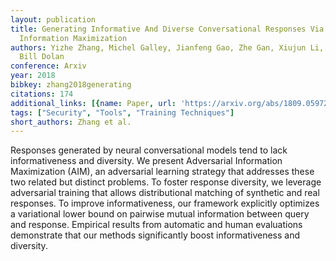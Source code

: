 ```yaml
---
layout: publication
title: Generating Informative And Diverse Conversational Responses Via Adversarial
  Information Maximization
authors: Yizhe Zhang, Michel Galley, Jianfeng Gao, Zhe Gan, Xiujun Li, Chris Brockett,
  Bill Dolan
conference: Arxiv
year: 2018
bibkey: zhang2018generating
citations: 174
additional_links: [{name: Paper, url: 'https://arxiv.org/abs/1809.05972'}]
tags: ["Security", "Tools", "Training Techniques"]
short_authors: Zhang et al.
---
```

Responses generated by neural conversational models tend to lack
informativeness and diversity. We present Adversarial Information Maximization
(AIM), an adversarial learning strategy that addresses these two related but
distinct problems. To foster response diversity, we leverage adversarial
training that allows distributional matching of synthetic and real responses.
To improve informativeness, our framework explicitly optimizes a variational
lower bound on pairwise mutual information between query and response.
Empirical results from automatic and human evaluations demonstrate that our
methods significantly boost informativeness and diversity.